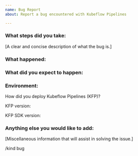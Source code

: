 ```yaml
---
name: Bug Report
about: Report a bug encountered with Kubeflow Pipelines

---
```


### What steps did you take:
[A clear and concise description of what the bug is.]

### What happened:

### What did you expect to happen:

### Environment:
<!-- Please fill in those that seems relevant. -->

How did you deploy Kubeflow Pipelines (KFP)?
<!-- If you are not sure, here's [an introduction of all options](https://www.kubeflow.org/docs/pipelines/installation/overview/). -->

KFP version: <!-- If you are not sure, build commit shows on bottom of KFP UI left sidenav. -->

KFP SDK version: <!-- pip list | grep kfp -->


### Anything else you would like to add:
[Miscellaneous information that will assist in solving the issue.]

/kind bug
<!--
Please include labels to help us better triage issues, choose from the following
/area frontend
/area backend
/area sdk
/area testing
/area engprod
-->

